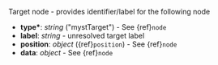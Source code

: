 Target node - provides identifier/label for the following node

- __type*__: _string_ ("mystTarget") - See {ref}`node`
- __label__: _string_ - unresolved target label 
- __position__: _object_ ({ref}`position`) - See {ref}`node`
- __data__: _object_ - See {ref}`node`
